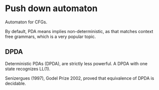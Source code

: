# Push down automaton

Automaton for CFGs.

By default, PDA means implies non-deterministic,
as that matches context free grammars, which is a very popular topic.

## DPDA

Deterministic PDAs (DPDA), are strictly less powerful. A DPDA with one state recognizes LL(1).

Senizergues (1997), Godel Prize 2002, proved that equivalence of DPDA is decidable.
